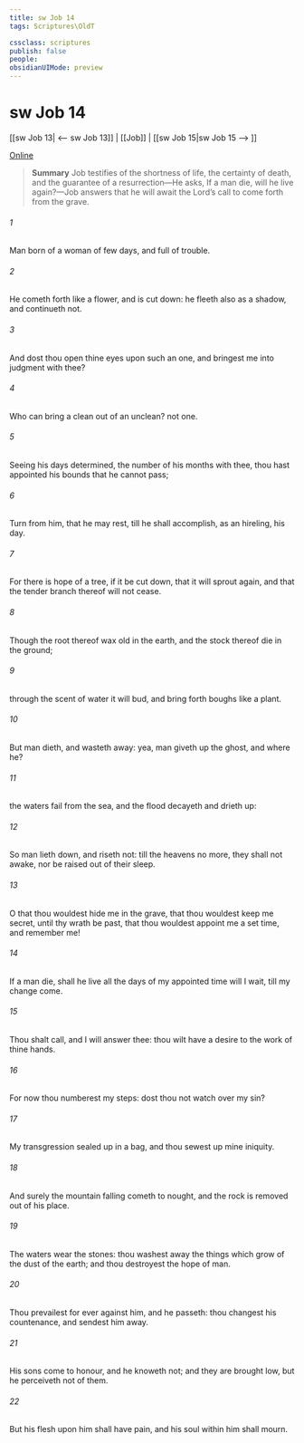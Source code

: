```yaml
---
title: sw Job 14
tags: Scriptures\OldT

cssclass: scriptures
publish: false
people:
obsidianUIMode: preview
---
```


# sw Job 14
[[sw Job 13| <-- sw Job 13]] | [[Job]] | [[sw Job 15|sw Job 15 --> ]]

[Online](https://churchofjesuschrist.org/study/scriptures/ot/job/14?lang=eng)

> __Summary__
Job testifies of the shortness of life, the certainty of death, and the guarantee of a resurrection—He asks, If a man die, will he live again?—Job answers that he will await the Lord’s call to come forth from the grave.

###### 1 
Man  born of a woman  of few days, and full of trouble.

###### 2 
He cometh forth like a flower, and is cut down: he fleeth also as a shadow, and continueth not.

###### 3 
And dost thou open thine eyes upon such an one, and bringest me into judgment with thee?

###### 4 
Who can bring a clean  out of an unclean? not one.

###### 5 
Seeing his days  determined, the number of his months  with thee, thou hast appointed his bounds that he cannot pass;

###### 6 
Turn from him, that he may rest, till he shall accomplish, as an hireling, his day.

###### 7 
For there is hope of a tree, if it be cut down, that it will sprout again, and that the tender branch thereof will not cease.

###### 8 
Though the root thereof wax old in the earth, and the stock thereof die in the ground;

###### 9 
 through the scent of water it will bud, and bring forth boughs like a plant.

###### 10 
But man dieth, and wasteth away: yea, man giveth up the ghost, and where  he?

###### 11 
 the waters fail from the sea, and the flood decayeth and drieth up:

###### 12 
So man lieth down, and riseth not: till the heavens  no more, they shall not awake, nor be raised out of their sleep.

###### 13 
O that thou wouldest hide me in the grave, that thou wouldest keep me secret, until thy wrath be past, that thou wouldest appoint me a set time, and remember me!

###### 14 
If a man die, shall he live  all the days of my appointed time will I wait, till my change come.

###### 15 
Thou shalt call, and I will answer thee: thou wilt have a desire to the work of thine hands.

###### 16 
For now thou numberest my steps: dost thou not watch over my sin?

###### 17 
My transgression  sealed up in a bag, and thou sewest up mine iniquity.

###### 18 
And surely the mountain falling cometh to nought, and the rock is removed out of his place.

###### 19 
The waters wear the stones: thou washest away the things which grow  of the dust of the earth; and thou destroyest the hope of man.

###### 20 
Thou prevailest for ever against him, and he passeth: thou changest his countenance, and sendest him away.

###### 21 
His sons come to honour, and he knoweth  not; and they are brought low, but he perceiveth  not of them.

###### 22 
But his flesh upon him shall have pain, and his soul within him shall mourn.

